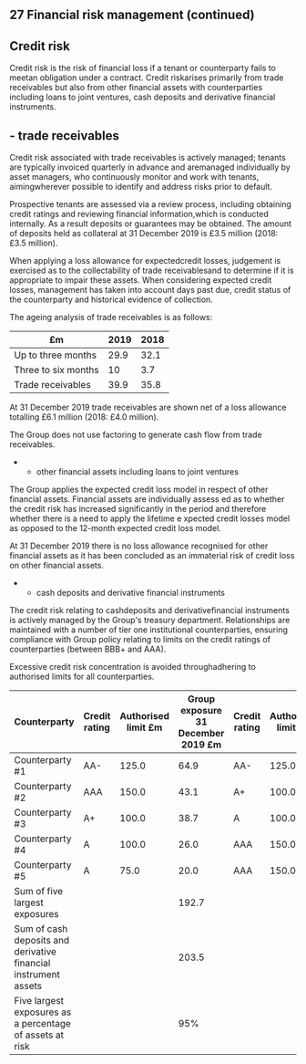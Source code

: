 ## 27 Financial risk management (continued)

## Credit risk

Credit risk is the risk of financial loss if a tenant or counterparty fails to meetan obligation under a contract. Credit riskarises primarily from trade receivables but also from other financial assets with counterparties including loans to joint ventures, cash deposits and derivative financial instruments.

## - trade receivables

Credit risk associated with trade receivables is actively managed; tenants are typically invoiced quarterly in advance and aremanaged individually by asset managers, who continuously monitor and work with tenants, aimingwherever possible to identify and address risks prior to default.

Prospective tenants are assessed via a review process, including obtaining credit ratings and reviewing financial information,which is conducted internally. As a result deposits or guarantees may be obtained. The amount of deposits held as collateral at 31 December 2019 is £3.5 million (2018: £3.5 million).

When applying a loss allowance for expectedcredit losses, judgement is exercised as to the collectability of trade receivablesand to determine if it is appropriate to impair these assets. When considering expected credit losses, management has taken into account days past due, credit status of the counterparty and historical evidence of collection.

The ageing analysis of trade receivables is as follows:

| £m                  |   2019 |   2018 |
|---------------------|--------|--------|
| Up to three months  |   29.9 |   32.1 |
| Three to six months |   10   |    3.7 |
| Trade receivables   |   39.9 |   35.8 |

At 31 December 2019 trade receivables are shown net of a loss allowance totalling £6.1 million (2018: £4.0 million).

The Group does not use factoring to generate cash flow from trade receivables.

- - other financial assets including loans to joint ventures

The Group applies the expected credit loss model in respect of other financial assets. Financial assets are individually assess ed as to whether the credit risk has increased significantly in the period and therefore whether there is a need to apply the lifetime e xpected credit losses model as opposed to the 12-month expected credit loss model.

At 31 December 2019 there is no loss allowance recognised for other financial assets as it has been concluded as an immaterial risk of credit loss on other financial assets.

- - cash deposits and derivative financial instruments

The credit risk relating to cashdeposits and derivativefinancial instruments is actively managed by the Group's treasury department. Relationships are maintained with a number of tier one institutional counterparties, ensuring compliance with Group policy relating to limits on the credit ratings of counterparties (between BBB+ and AAA).

Excessive credit risk concentration is avoided throughadhering to authorised limits for all counterparties.

| Counterparty                                                     | Credit rating   | Authorised limit  £m   | Group exposure  31 December  2019  £m   | Credit rating   | Authorised limit  £m   | Group exposure  31 December  2018  £m   |
|------------------------------------------------------------------|-----------------|------------------------|-----------------------------------------|-----------------|------------------------|-----------------------------------------|
| Counterparty #1                                                  | AA-             | 125.0                  | 64.9                                    | AA-             | 125.0                  | 111.9                                   |
| Counterparty #2                                                  | AAA             | 150.0                  | 43.1                                    | A+              | 100.0                  | 44.1                                    |
| Counterparty #3                                                  | A+              | 100.0                  | 38.7                                    | A               | 100.0                  | 27.2                                    |
| Counterparty #4                                                  | A               | 100.0                  | 26.0                                    | AAA             | 150.0                  | 22.3                                    |
| Counterparty #5                                                  | A               | 75.0                   | 20.0                                    | AAA             | 150.0                  | 12.3                                    |
| Sum of five largest exposures                                    |                 |                        | 192.7                                   |                 |                        | 217.8                                   |
| Sum of cash deposits and derivative financial  instrument assets |                 |                        | 203.5                                   |                 |                        | 244.2                                   |
| Five largest exposures as a percentage of assets at risk         |                 |                        | 95%                                     |                 |                        | 89%                                     |